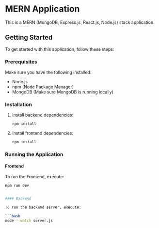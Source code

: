 # MERN Application

This is a MERN (MongoDB, Express.js, React.js, Node.js) stack application.

## Getting Started

To get started with this application, follow these steps:

### Prerequisites

Make sure you have the following installed:

- Node.js
- npm (Node Package Manager)
- MongoDB (Make sure MongoDB is running locally)

### Installation
1. Install backend dependencies:

    ```bash
    npm install
    ```

5. Install frontend dependencies:

    ```bash
    npm install
    ```

### Running the Application
#### Frontend

To run the Frontend, execute:

```bash
npm run dev


#### Backend

To run the backend server, execute:

```bash
node --watch server.js
